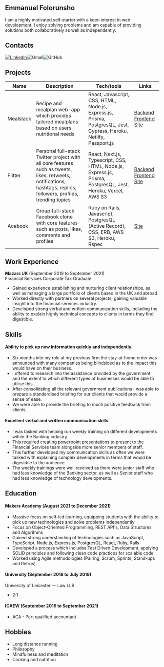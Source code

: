 ## Emmanuel Folorunsho

I am a highly motivated self-starter with a keen interest in web development. I enjoy solving problems and am capable of providing solutions both collaboratively as well as independently.

## Contacts

[![LinkedIn](https://img.shields.io/badge/linkedin-%230077B5.svg?style=for-the-badge&logo=linkedin&logoColor=white)](https://www.google.com)![Gmail](https://img.shields.io/badge/Gmail-D14836?style=for-the-badge&logo=gmail&logoColor=white)![GitHub](https://img.shields.io/badge/github-%23121011.svg?style=for-the-badge&logo=github&logoColor=white)

## Projects

| Name                         | Description       | Tech/tools        | Links        |
| ---------------------------- | ----------------- | ----------------- | ----------------- |
| Mealstack          | Recipe and mealplan web-app which provides tailored mealplans based on users nutritional needs | React, Javascript, CSS, HTML, Node.js, Express.js, Prisma, PostgresQL, Jest, Cypress, Heroku, Netlify, Passport.js | [Backend](https://github.com/emanfolo/mealstack-backend) [Frontend](https://github.com/ConorButler/mealstack-frontend) [Site](https://mealstack.netlify.app/) |
| Flitter | Personal full-stack Twitter project with all core features such as tweets, likes, retweets, notifications, hashtags, replies, followers, profiles, trending topics | React, Next.js, Typescript, CSS, HTML, Node.js, Express.js, Prisma, PostgresQL, Jest, Heroku, Vercel, AWS S3 | [Backend](https://github.com/emanfolo/twitter-clone-backend) [Frontend](https://github.com/emanfolo/twitter-clone-frontend) [Site](https://flitter-zeta.vercel.app/)|
| Acebook | Group full-stack Facebook clone with core features such as posts, likes, comments and profiles | Ruby on Rails, Javascript, PostgresQL (Active Record), CSS, ERB, AWS S3, Heroku, Rspec| [Site](http://hidden-everglades-40298.herokuapp.com) |


## Work Experience

**Mazars UK** (September 2019 to September 2021)  
Financial Services Corporate Tax Graduate 

- Gained experience establishing and nurturing client relationships, as well as managing a large portfolio of clients based in the UK and abroad. 
- Worked directly with partners on several projects, gaining valuable insight into the financial services industry. 
- Developed strong verbal and written communication skills, including the ability to explain highly technical concepts to clients in terms they find digestible.

## Skills

#### Ability to pick up new information quickly and independently

- Six months into my role at my previous firm the stay-at-home order was announced with many companies being blindsided as to the impact this would have on their business. 
- I offered to research into the assistance provided by the government and the extent to which different types of businesses would be able to utilise this. 
- After consolidating all the relevant government publications I was able to prepare a standardised briefing for our clients that would provide a sense of ease.
- We were able to provide the briefing to much positive feedback from clients.

#### Excellent verbal and written communication skills

- I was tasked with helping run weekly training on different developments within the Banking industry.
- This required creating powerpoint presentations to present to the Financial Services team alongside more senior members of staff.
- This further developed my communication skills as often we were tasked with explaining complex developments in terms that would be digestible to the audience.
- The weekly trainings were well received as there were junior staff who had less knowledge of the Banking sector, as well as Senior staff who had less knowledge of technology developments. 

## Education

#### Makers Academy (August 2021 to December 2021)

- Massive focus on self-led learning, equipping students with the ability to pick up new technologies and solve problems independently
- Focus on Object-Oriented Programming, REST API's, Data Structures and Algorithms
- Gained strong understanding of technologies such as JavaScript, TypeScript, Node.js, Express.js, PostgresQL, React, Ruby, Rails
- Developed a process which includes Test Driven Development, applying SOLID principles and following clean code practices for scalable code
- Worked using Agile methodologies (Pairing, Scrum, Sprints, Stand-ups and Retros) 


#### University (September 2016 to July 2019)

University of Leicester — Law LLB 
- 2:1

#### ICAEW (September 2019 to September 2021)

- ACA - Part qualified accountant

## Hobbies

- Long distance running
- Philosophy
- Mindfulness and meditation
- Cooking and nutrition
